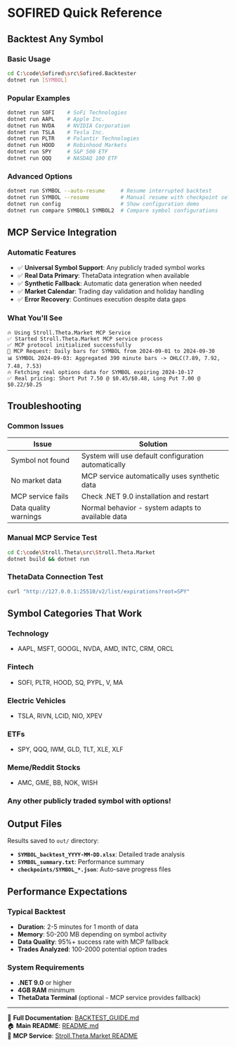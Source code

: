 # SOFIRED Quick Reference

## Backtest Any Symbol

### Basic Usage
```bash
cd C:\code\Sofired\src\Sofired.Backtester
dotnet run [SYMBOL]
```

### Popular Examples
```bash
dotnet run SOFI    # SoFi Technologies
dotnet run AAPL    # Apple Inc.
dotnet run NVDA    # NVIDIA Corporation
dotnet run TSLA    # Tesla Inc.
dotnet run PLTR    # Palantir Technologies
dotnet run HOOD    # Robinhood Markets
dotnet run SPY     # S&P 500 ETF
dotnet run QQQ     # NASDAQ 100 ETF
```

### Advanced Options
```bash
dotnet run SYMBOL --auto-resume     # Resume interrupted backtest
dotnet run SYMBOL --resume          # Manual resume with checkpoint selection
dotnet run config                   # Show configuration demo
dotnet run compare SYMBOL1 SYMBOL2  # Compare symbol configurations
```

## MCP Service Integration

### Automatic Features
- ✅ **Universal Symbol Support**: Any publicly traded symbol works
- ✅ **Real Data Primary**: ThetaData integration when available
- ✅ **Synthetic Fallback**: Automatic data generation when needed
- ✅ **Market Calendar**: Trading day validation and holiday handling
- ✅ **Error Recovery**: Continues execution despite data gaps

### What You'll See
```
🔥 Using Stroll.Theta.Market MCP Service
✅ Started Stroll.Theta.Market MCP service process
✅ MCP protocol initialized successfully
📡 MCP Request: Daily bars for SYMBOL from 2024-09-01 to 2024-09-30
📊 SYMBOL 2024-09-03: Aggregated 390 minute bars -> OHLC(7.89, 7.92, 7.48, 7.53)
🔥 Fetching real options data for SYMBOL expiring 2024-10-17
✅ Real pricing: Short Put 7.50 @ $0.45/$0.48, Long Put 7.00 @ $0.22/$0.25
```

## Troubleshooting

### Common Issues
| Issue | Solution |
|-------|----------|
| Symbol not found | System will use default configuration automatically |
| No market data | MCP service automatically uses synthetic data |
| MCP service fails | Check .NET 9.0 installation and restart |
| Data quality warnings | Normal behavior - system adapts to available data |

### Manual MCP Service Test
```bash
cd C:\code\Stroll.Theta\src\Stroll.Theta.Market
dotnet build && dotnet run
```

### ThetaData Connection Test
```bash
curl "http://127.0.0.1:25510/v2/list/expirations?root=SPY"
```

## Symbol Categories That Work

### Technology
- AAPL, MSFT, GOOGL, NVDA, AMD, INTC, CRM, ORCL

### Fintech  
- SOFI, PLTR, HOOD, SQ, PYPL, V, MA

### Electric Vehicles
- TSLA, RIVN, LCID, NIO, XPEV

### ETFs
- SPY, QQQ, IWM, GLD, TLT, XLE, XLF

### Meme/Reddit Stocks
- AMC, GME, BB, NOK, WISH

### Any other publicly traded symbol with options!

## Output Files

Results saved to `out/` directory:
- **`SYMBOL_backtest_YYYY-MM-DD.xlsx`**: Detailed trade analysis
- **`SYMBOL_summary.txt`**: Performance summary
- **`checkpoints/SYMBOL_*.json`**: Auto-save progress files

## Performance Expectations

### Typical Backtest
- **Duration**: 2-5 minutes for 1 month of data
- **Memory**: 50-200 MB depending on symbol activity
- **Data Quality**: 95%+ success rate with MCP fallback
- **Trades Analyzed**: 100-2000 potential option trades

### System Requirements
- **.NET 9.0** or higher
- **4GB RAM** minimum
- **ThetaData Terminal** (optional - MCP service provides fallback)

---

📖 **Full Documentation**: [BACKTEST_GUIDE.md](BACKTEST_GUIDE.md)  
🏠 **Main README**: [README.md](README.md)  
🔧 **MCP Service**: [Stroll.Theta.Market README](../Stroll.Theta/src/Stroll.Theta.Market/README.md)
